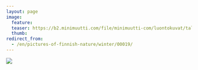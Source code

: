 ```yaml
---
layout: page
image:
  feature:
  teaser: https://b2.minimuutti.com/file/minimuutti-com/luontokuvat/talvi/DSC21978-245px.jpg
  thumb:
redirect_from:
  - /en/pictures-of-finnish-nature/winter/00019/
---
```


[![](https://b2.minimuutti.com/file/minimuutti-com/luontokuvat/talvi/DSC21978-800px.jpg)](https://dl.dropboxusercontent.com/sh/ea1wtnz7z734o12/AADZuWICVL7XSiDBm4taNrTTa/luontokuvat/talvi/DSC21978.jpg)

